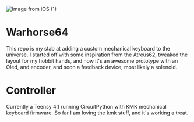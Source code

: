 

![Image from iOS (1)](https://user-images.githubusercontent.com/17128151/122938648-8f419000-d338-11eb-85a3-60cd3767d923.jpg)
# Warhorse64
This repo is my stab at adding a custom mechanical keyboard to the universe.  I 
started off with some inspiration from the Atreus62, tweaked the layout for my 
hobbit hands, and now it's an awesome prototype with an Oled, and encoder, and 
soon a feedback device, most likely a solenoid.  

# Controller
Currently a Teensy 4.1 running CircuitPython with KMK mechanical keyboard 
firmware.  So far I am loving the kmk stuff, and it's working a treat.


